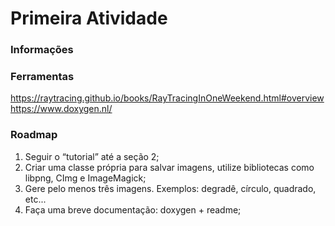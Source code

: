 # Primeira Atividade

### Informações

### Ferramentas
https://raytracing.github.io/books/RayTracingInOneWeekend.html#overview <br>
https://www.doxygen.nl/

### Roadmap
1. Seguir o “tutorial” até a seção 2;
2. Criar uma classe própria para salvar imagens, utilize bibliotecas como libpng, CImg e ImageMagick;
3. Gere pelo menos três imagens. Exemplos: degradê, círculo, quadrado, etc...
4. Faça uma breve documentação: doxygen + readme;